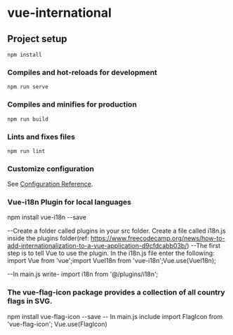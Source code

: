 # vue-international

## Project setup
```
npm install
```

### Compiles and hot-reloads for development
```
npm run serve
```

### Compiles and minifies for production
```
npm run build
```

### Lints and fixes files
```
npm run lint
```

### Customize configuration
See [Configuration Reference](https://cli.vuejs.org/config/).

### Vue-i18n Plugin for local languages 
npm install vue-i18n --save

--Create a folder called plugins in your src folder. Create a file called i18n.js inside the plugins folder(ref: https://www.freecodecamp.org/news/how-to-add-internationalization-to-a-vue-application-d9cfdcabb03b/)
--The first step is to tell Vue to use the plugin. In the i18n.js file enter the following:
import Vue from 'vue';import VueI18n from 'vue-i18n';Vue.use(VueI18n);

--In main.js write-
import i18n from '@/plugins/i18n';

### The vue-flag-icon package provides a collection of all country flags in SVG.
npm install vue-flag-icon --save
-- In main.js include
import FlagIcon from 'vue-flag-icon'; Vue.use(FlagIcon)


